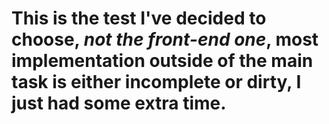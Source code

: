 # This is the test I've decided to choose, _not the front-end one_, most implementation outside of the main task is either incomplete or dirty, I just had some extra time.
